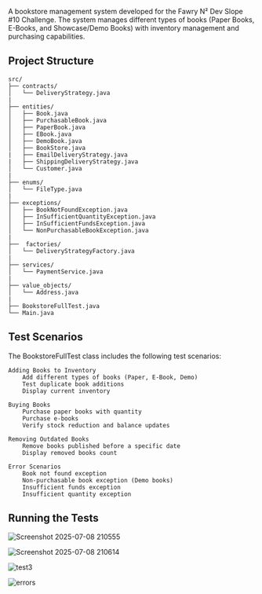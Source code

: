 A bookstore management system developed for the Fawry N² Dev Slope #10 Challenge. The system manages different types of books (Paper Books, E-Books, and Showcase/Demo Books) with inventory management and purchasing capabilities.

## Project Structure

    src/
    ├── contracts/
    │   └── DeliveryStrategy.java
    |
    ├── entities/
    │   ├── Book.java
    │   ├── PurchasableBook.java
    │   ├── PaperBook.java
    │   ├── EBook.java
    │   ├── DemoBook.java
    │   ├── BookStore.java
    |   ├── EmailDeliveryStrategy.java
    |   ├── ShippingDeliveryStrategy.java
    │   └── Customer.java
    |
    ├── enums/
    │   └── FileType.java
    |
    ├── exceptions/
    │   ├── BookNotFoundException.java
    │   ├── InSufficientQuantityException.java
    │   ├── InSufficientFundsException.java
    │   └── NonPurchasableBookException.java
    |
    ├──  factories/
    │   └── DeliveryStrategyFactory.java
    |
    ├── services/
    │   └── PaymentService.java
    |
    ├── value_objects/
    │   └── Address.java
    |
    ├── BookstoreFullTest.java
    └── Main.java


## Test Scenarios

The BookstoreFullTest class includes the following test scenarios:

    Adding Books to Inventory
        Add different types of books (Paper, E-Book, Demo)
        Test duplicate book additions
        Display current inventory

    Buying Books
        Purchase paper books with quantity
        Purchase e-books
        Verify stock reduction and balance updates

    Removing Outdated Books
        Remove books published before a specific date
        Display removed books count

    Error Scenarios
        Book not found exception
        Non-purchasable book exception (Demo books)
        Insufficient funds exception
        Insufficient quantity exception

## Running the Tests

![Screenshot 2025-07-08 210555](https://github.com/user-attachments/assets/56bf8a9e-b026-4ddc-a2b0-4fee379ce40a)

![Screenshot 2025-07-08 210614](https://github.com/user-attachments/assets/0489440f-066d-45a8-b523-ab326ac810c9)

![test3](https://github.com/user-attachments/assets/cd069c33-ce42-4e7e-aacb-348bb37cfc0e)

![errors](https://github.com/user-attachments/assets/ccde7f10-d5a3-4d21-8942-5c7639a61db1)
